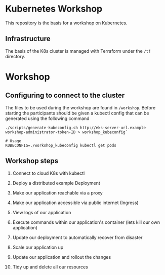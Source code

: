 # Kubernetes Workshop

This repository is the basis for a workshop on Kubernetes.

## Infrastructure

The basis of the K8s cluster is managed with Terraform under the `/tf` directory.


# Workshop

## Configuring to connect to the cluster
The files to be used during the workshop are found in `/workshop`. Before starting the participants should be given a kubectl config that can be generated using the following command

```
./scripts/generate-kubeconfig.sh http://eks-server-url.example workshop-administrator-token-ID > workshop_kubeconfig`

# Usage
KUBECONFIG=./workshop_kubeconfig kubectl get pods
```

## Workshop steps

1. Connect to cloud K8s with kubectl
2. Deploy a distributed example Deployment
3. Make our application reachable via a proxy
4. Make our application accessible via public internet (Ingress)
5. View logs of our application
6. Execute commands within our application's container (lets kill our own application)
7. Update our deployment to automatically recover from disaster
8. Scale our application up
9. Update our application and rollout the changes

11. Tidy up and delete all our resources


